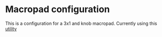 # Macropad configuration

This is a configuration for a 3x1 and knob macropad.
Currently using this [utility](https://github.com/kriomant/ch57x-keyboard-tool)
